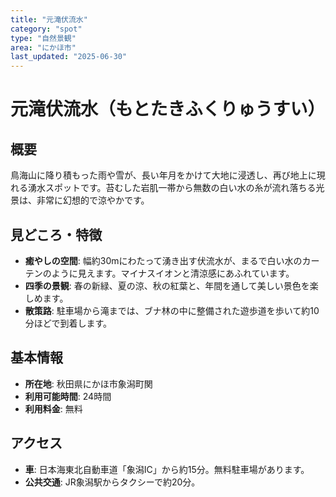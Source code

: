 ```yaml
---
title: "元滝伏流水"
category: "spot"
type: "自然景観"
area: "にかほ市"
last_updated: "2025-06-30"
---
```


# 元滝伏流水（もとたきふくりゅうすい）

## 概要
鳥海山に降り積もった雨や雪が、長い年月をかけて大地に浸透し、再び地上に現れる湧水スポットです。苔むした岩肌一帯から無数の白い水の糸が流れ落ちる光景は、非常に幻想的で涼やかです。

## 見どころ・特徴
- **癒やしの空間**: 幅約30mにわたって湧き出す伏流水が、まるで白い水のカーテンのように見えます。マイナスイオンと清涼感にあふれています。
- **四季の景観**: 春の新緑、夏の涼、秋の紅葉と、年間を通して美しい景色を楽しめます。
- **散策路**: 駐車場から滝までは、ブナ林の中に整備された遊歩道を歩いて約10分ほどで到着します。

## 基本情報
- **所在地**: 秋田県にかほ市象潟町関
- **利用可能時間**: 24時間
- **利用料金**: 無料

## アクセス
- **車**: 日本海東北自動車道「象潟IC」から約15分。無料駐車場があります。
- **公共交通**: JR象潟駅からタクシーで約20分。